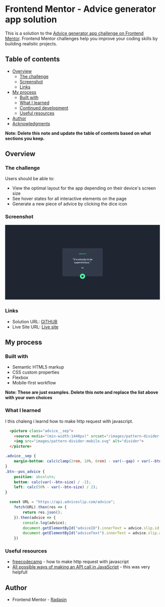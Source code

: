 # Frontend Mentor - Advice generator app solution

This is a solution to the [Advice generator app challenge on Frontend Mentor](https://www.frontendmentor.io/challenges/advice-generator-app-QdUG-13db). Frontend Mentor challenges help you improve your coding skills by building realistic projects.

## Table of contents

- [Overview](#overview)
  - [The challenge](#the-challenge)
  - [Screenshot](#screenshot)
  - [Links](#links)
- [My process](#my-process)
  - [Built with](#built-with)
  - [What I learned](#what-i-learned)
  - [Continued development](#continued-development)
  - [Useful resources](#useful-resources)
- [Author](#author)
- [Acknowledgments](#acknowledgments)

**Note: Delete this note and update the table of contents based on what sections you keep.**

## Overview

### The challenge

Users should be able to:

- View the optimal layout for the app depending on their device's screen size
- See hover states for all interactive elements on the page
- Generate a new piece of advice by clicking the dice icon

### Screenshot

![Advice](./screenshot.png)

### Links

- Solution URL: [GITHUB](https://github.com/RadasinR/advice-generator-app.git)
- Live Site URL: [Live site](https://advice-generator-app-seven-zeta.vercel.app/)

## My process

### Built with

- Semantic HTML5 markup
- CSS custom properties
- Flexbox
- Mobile-first workflow

**Note: These are just examples. Delete this note and replace the list above with your own choices**

### What I learned
I this chaleng i learnd how to make http request with javascript.

```html
  <picture class="advice__sep">
    <source media="(min-width:1440px)" srcset="/images/pattern-divider-desktop.svg">
    <img src="images/pattern-divider-mobile.svg" alt="divider">
  </picture>
```
```css
.advice__sep {
    margin-bottom: calc(clamp(2rem, 10%, 6rem) - var(--gap) + var(--btn-size) / 2);
}
.btn--pos_advice {
    position: absolute;
    bottom: calc(var(--btn-size) / -2);
    left: calc(50% - var(--btn-size) / 2);
}
```
```js
  const URL = "https://api.adviceslip.com/advice";
    fetch(URL).then(res => {
        return res.json();
    }).then(advice => {
        console.log(advice);
        document.getElementById("adviceID").innerText = advice.slip.id;
        document.getElementById("adviceText").innerText = advice.slip.advice;
    })
```

### Useful resources

- [freecodecamp](https://www.freecodecamp.org/news/here-is-the-most-popular-ways-to-make-an-http-request-in-javascript-954ce8c95aaa/) - how to make http request with javascript
- [All possible ways of making an API call in JavaScript](https://levelup.gitconnected.com/all-possible-ways-of-making-an-api-call-in-plain-javascript-c0dee3c11b8b) - this was very helpfull


## Author

- Frontend Mentor - [Radasin](https://www.frontendmentor.io/profile/Radasin)

